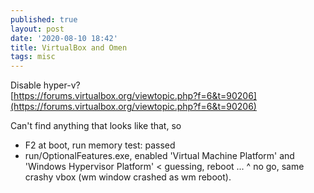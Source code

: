 ```yaml
---
published: true
layout: post
date: '2020-08-10 18:42'
title: VirtualBox and Omen
tags: misc 
---
```

Disable hyper-v?  
[https://forums.virtualbox.org/viewtopic.php?f=6&t=90206](https://forums.virtualbox.org/viewtopic.php?f=6&t=90206)  

Can't find anything that looks like that, so

- F2 at boot, run memory test: passed
- run/OptionalFeatures.exe, enabled 'Virtual Machine Platform' and 'Windows Hypervisor Platform' < guessing, reboot ...
^ no go, same crashy vbox (wm window crashed as wm reboot).
